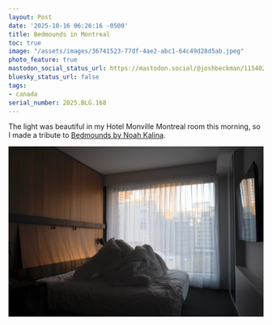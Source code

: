 ```yaml
---
layout: Post
date: '2025-10-16 06:26:16 -0500'
title: Bedmounds in Montreal
toc: true
image: "/assets/images/36741523-77df-4ae2-abc1-64c49d28d5ab.jpeg"
photo_feature: true
mastodon_social_status_url: https://mastodon.social/@joshbeckman/115402042466170348
bluesky_status_url: false
tags:
- canada
serial_number: 2025.BLG.168
---
```

The light was beautiful in my Hotel Monville Montreal room this morning, so I made a tribute to [Bedmounds by Noah Kalina](https://www.joshbeckman.org/blog/reading/bedmounds-by-noah-kalina).

![A bedmouond](/assets/images/36741523-77df-4ae2-abc1-64c49d28d5ab.jpeg)
